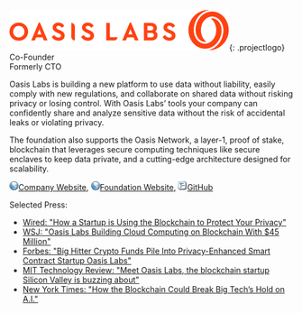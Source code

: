 ![Oasis Labs](/img/projects/oasislabs.png){: .projectlogo}  
Co-Founder  
Formerly CTO

Oasis Labs is building a new platform to use data without liability, easily comply with new regulations, and collaborate on shared data without risking privacy or losing control. With Oasis Labs’ tools your company can confidently share and analyze sensitive data without the risk of accidental leaks or violating privacy.

The foundation also supports the Oasis Network, a layer-1, proof of stake, blockchain that leverages secure computing techniques like secure enclaves to keep data private, and a cutting-edge architecture designed for scalability.

[![](/img/ico/website.png)Company Website](https://www.oasislabs.com),
[![](/img/ico/website.png)Foundation Website](https://www.oasis-protocol.org),
[![](/img/ico/code.png)GitHub](https://github.com/oasislabs)    

Selected Press: 

- [Wired: "How a Startup is Using the Blockchain to Protect Your Privacy"](https://www.wired.com/story/how-a-startup-is-using-the-blockchain-to-protect-your-privacy/)
- [WSJ: "Oasis Labs Building Cloud Computing on Blockchain With $45 Million"](https://www.wsj.com/articles/oasis-labs-building-cloud-computing-on-blockchain-with-45-million-1531130401)
- [Forbes: "Big Hitter Crypto Funds Pile Into Privacy-Enhanced Smart Contract Startup Oasis Labs"](https://www.forbes.com/sites/astanley/2018/07/09/big-hitter-crypto-funds-pile-into-privacy-enhanced-smart-contract-startup-oasis-labs/#66117ae044f8)
- [MIT Technology Review: "Meet Oasis Labs, the blockchain startup Silicon Valley is buzzing about"](https://www.technologyreview.com/s/611626/meet-oasis-labs-the-blockchain-startup-silicon-valley-is-buzzing-about/)
- [New York Times: "How the Blockchain Could Break Big Tech’s Hold on A.I."](https://www.nytimes.com/2018/10/20/technology/how-the-blockchain-could-break-big-techs-hold-on-ai.html)
